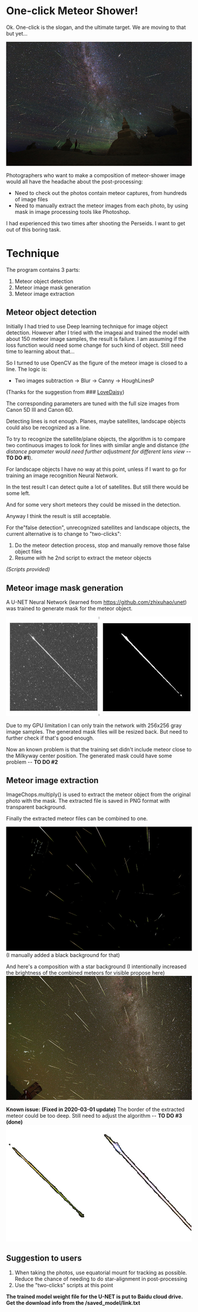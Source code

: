 # One-click Meteor Shower!
Ok. One-click is the slogan, and the ultimate target. We are moving to that but yet...

![enter image description here](images/meteor_shower_800.jpg)

Photographers who want to make a composition of meteor-shower image would all have the headache about the post-processing:
 - Need to check out the photos contain meteor captures, from hundreds of image files
 - Need to manually extract the meteor images from each photo, by using mask in image processing tools like Photoshop.

I had experienced this two times after shooting the Perseids. I want to get out of this boring task.


# Technique
The program contains 3 parts:
 1. Meteor object detection
 2. Meteor image mask generation
 3. Meteor image extraction


## Meteor object detection
Initially I had tried to use Deep learning technique for image object detection. However after I tried with the imageai and trained the model with about 150 meteor image samples, the result is failure. I am assuming if the loss function would need some change for such kind of object. Still need time to learning about that...

So I turned to use OpenCV as the figure of the meteor image is closed to a line.
The logic is:
 - Two images subtraction -> Blur -> Canny -> HoughLinesP

(Thanks for the suggestion from ### [LoveDaisy](https://github.com/LoveDaisy))

The corresponding parameters are tuned with the full size images from Canon 5D III and Canon 6D.

Detecting lines is not enough. Planes, maybe satellites, landscape objects could also be recognized as a line.

To try to recognize the satellite/plane objects, the algorithm is to compare two continuous images to look for lines with similar angle and distance (*the distance parameter would need further adjustment for different lens view* -- **TO DO #1**).

For landscape objects I have no way at this point, unless if I want to go for training an image recognition Neural Network.

In the test result I can detect quite a lot of satellites. But still there would be some left.

And for some very short meteors they could be missed in the detection.

Anyway I think the result is still acceptable.

For the"false detection", unrecognized satellites and landscape objects, the current alternative is to change to "two-clicks":

 1. Do the meteor detection process, stop and manually remove those false object files
 2. Resume with he 2nd script to extract the meteor objects

*(Scripts provided)*

## Meteor image mask generation

A U-NET Neural Network (learned from https://github.com/zhixuhao/unet) was trained to generate mask for the meteor object.

![enter image description here](images/meteor-mask.jpg)

Due to my GPU limitation I can only train the network with 256x256 gray image samples. The generated mask files will be resized back. But need to further check if that's good enough.

Now an known problem is that the training set didn't include meteor close to the Milkyway center position. The generated mask could have some problem -- **TO DO #2**

## Meteor image extraction

ImageChops.multiply() is used to extract the meteor object from the original photo with the mask. The extracted file is saved in PNG format with transparent background.

Finally the extracted meteor files can be combined to one.

![enter image description here](images/final.jpg)
(I manually added a black background for that)

And here's a composition with a star background (I intentionally increased the brightness of the combined meteors for visible propose here)
![enter image description here](images/two-click_meteor_shower_demo2_800.jpg)

**Known issue:**
**(Fixed in 2020-03-01 update)**
The border of the extracted meteor could be too deep. Still need to adjust the algorithm -- **TO DO #3 (done)**
![enter image description here](images/final-detail.jpg)

## Suggestion to users

 1. When taking the photos, use equatorial mount for tracking as possible. Reduce the chance of needing to do star-alignment in post-processing
 2. Use the "two-clicks" scripts at this point

**The trained model weight file for the U-NET is put to Baidu cloud drive. Get the download info from the /saved_model/link.txt**